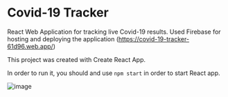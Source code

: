 # Covid-19 Tracker

React Web Application for tracking live Covid-19 results. Used Firebase for hosting and deploying the application (https://covid-19-tracker-61d96.web.app/)

This project was created with Create React App.

In order to run it, you should and use `npm start` in order to start React app.

![image](https://user-images.githubusercontent.com/16977953/107118240-f8d86a80-687f-11eb-97f1-62e8e4471086.png)

